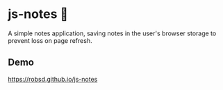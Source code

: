 # js-notes 📝

A simple notes application, saving notes in the user's browser storage to prevent loss on page refresh.

## Demo

https://robsd.github.io/js-notes
